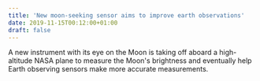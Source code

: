 ```yaml
---
title: 'New moon-seeking sensor aims to improve earth observations'
date: 2019-11-15T00:12:00+01:00
draft: false
---
```


A new instrument with its eye on the Moon is taking off aboard a high-altitude NASA plane to measure the Moon's brightness and eventually help Earth observing sensors make more accurate measurements.